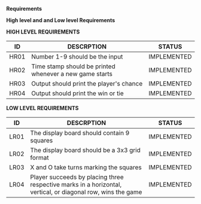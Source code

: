 ____Requirements____
 
 __High level and and Low level Requirements__


__HIGH LEVEL REQUIREMENTS__


| ID    |                    DESCRPTION                                       |   STATUS  |
|-------|---------------------------------------------------------------------|-----------|
| HR01  |  Number 1-9 should be the input                                     |IMPLEMENTED|   
| HR02  |  Time stamp should be printed whenever  a new game starts           |IMPLEMENTED|
| HR03  |  Output should print the player's chance                            |IMPLEMENTED| 
| HR04  |  Output should print the win or tie                                 |IMPLEMENTED|
   



__LOW LEVEL REQUIREMENTS__



| ID    |                    DESCRPTION                                                            |   STATUS  |
|-------|------------------------------------------------------------------------------------------|-----------|    
| LR01  |  The display board should  contain 9 squares                                             |IMPLEMENTED| 
| LR02  |  The display board should be a 3x3 grid format                                           |IMPLEMENTED|
| LR03  |  X and O take turns marking the squares                                                  |IMPLEMENTED|
| LR04  |  Player succeeds by placing three respective marks in a horizontal, vertical, or diagonal row, wins the game|IMPLEMENTED|                                       
